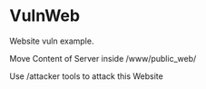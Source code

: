 # VulnWeb
Website vuln example.


Move Content of Server inside /www/public_web/

Use /attacker  tools to attack this Website
